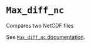 # `Max_diff_nc`

Compares two NetCDF files

See [`Max_diff_nc` documentation](https://lguez.github.io/Max_diff_nc).
